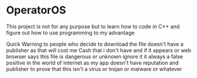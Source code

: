 # OperatorOS
This project is not for any purpose but to learn how to code in C++ and figure out how to use programming to my advantage

Quick Warning to people who decide to download the file doesn't have a publisher as that will cost me Cash that i don't have and if it appears or web browser says this file is dangerous or unknown ignore it it always a false positive in the world of internet as my app doesn't have reputation and publisher to prove that this isn't a virus or trojan or malware or whatever
